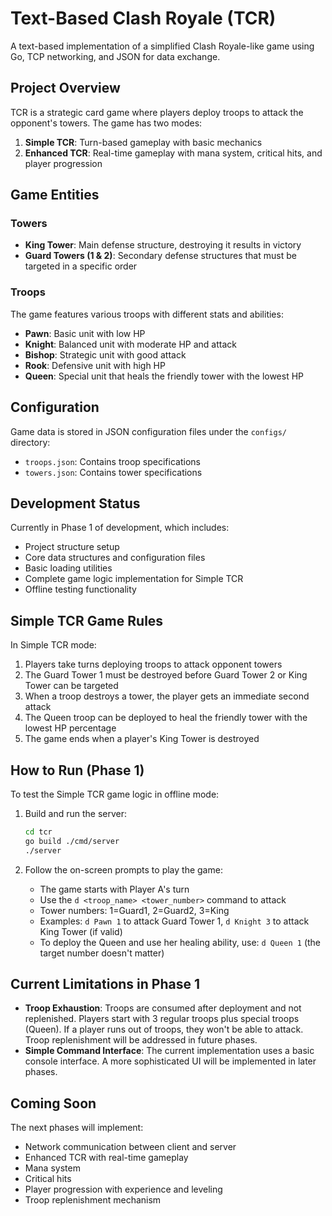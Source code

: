 # Text-Based Clash Royale (TCR)

A text-based implementation of a simplified Clash Royale-like game using Go, TCP networking, and JSON for data exchange.

## Project Overview

TCR is a strategic card game where players deploy troops to attack the opponent's towers. The game has two modes:

1. **Simple TCR**: Turn-based gameplay with basic mechanics
2. **Enhanced TCR**: Real-time gameplay with mana system, critical hits, and player progression

## Game Entities

### Towers
- **King Tower**: Main defense structure, destroying it results in victory
- **Guard Towers (1 & 2)**: Secondary defense structures that must be targeted in a specific order

### Troops
The game features various troops with different stats and abilities:
- **Pawn**: Basic unit with low HP
- **Knight**: Balanced unit with moderate HP and attack
- **Bishop**: Strategic unit with good attack
- **Rook**: Defensive unit with high HP
- **Queen**: Special unit that heals the friendly tower with the lowest HP

## Configuration

Game data is stored in JSON configuration files under the `configs/` directory:
- `troops.json`: Contains troop specifications
- `towers.json`: Contains tower specifications

## Development Status

Currently in Phase 1 of development, which includes:
- Project structure setup
- Core data structures and configuration files
- Basic loading utilities
- Complete game logic implementation for Simple TCR
- Offline testing functionality

## Simple TCR Game Rules

In Simple TCR mode:
1. Players take turns deploying troops to attack opponent towers
2. The Guard Tower 1 must be destroyed before Guard Tower 2 or King Tower can be targeted
3. When a troop destroys a tower, the player gets an immediate second attack
4. The Queen troop can be deployed to heal the friendly tower with the lowest HP percentage
5. The game ends when a player's King Tower is destroyed

## How to Run (Phase 1)

To test the Simple TCR game logic in offline mode:

1. Build and run the server:
   ```bash
   cd tcr
   go build ./cmd/server
   ./server
   ```

2. Follow the on-screen prompts to play the game:
   - The game starts with Player A's turn
   - Use the `d <troop_name> <tower_number>` command to attack
   - Tower numbers: 1=Guard1, 2=Guard2, 3=King
   - Examples: `d Pawn 1` to attack Guard Tower 1, `d Knight 3` to attack King Tower (if valid)
   - To deploy the Queen and use her healing ability, use: `d Queen 1` (the target number doesn't matter)

## Current Limitations in Phase 1

- **Troop Exhaustion**: Troops are consumed after deployment and not replenished. Players start with 3 regular troops plus special troops (Queen). If a player runs out of troops, they won't be able to attack. Troop replenishment will be addressed in future phases.
- **Simple Command Interface**: The current implementation uses a basic console interface. A more sophisticated UI will be implemented in later phases.

## Coming Soon

The next phases will implement:
- Network communication between client and server
- Enhanced TCR with real-time gameplay
- Mana system
- Critical hits
- Player progression with experience and leveling
- Troop replenishment mechanism